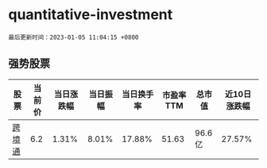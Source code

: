 # quantitative-investment

`最后更新时间：2023-01-05 11:04:15 +0800`

## 强势股票

|股票|当前价|当日涨跌幅|当日振幅|当日换手率|市盈率TTM|总市值|近10日涨跌幅|
|----|----|----|----|----|----|----|----|
|[跨境通](https://xueqiu.com/S/SZ002640)|6.2|1.31%|8.01%|17.88%|51.63|96.6亿|27.57%|
